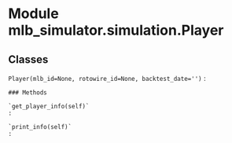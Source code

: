 Module mlb_simulator.simulation.Player
======================================

Classes
-------

`Player(mlb_id=None, rotowire_id=None, backtest_date='')`
:   

    ### Methods

    `get_player_info(self)`
    :

    `print_info(self)`
    :